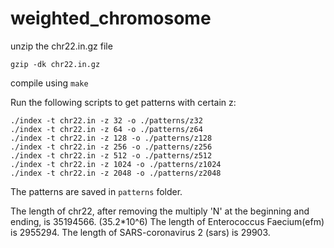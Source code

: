 # weighted_chromosome

unzip the chr22.in.gz file
```console
gzip -dk chr22.in.gz
```

compile using `make`

Run the following scripts to get patterns with certain z:
```console
./index -t chr22.in -z 32 -o ./patterns/z32
./index -t chr22.in -z 64 -o ./patterns/z64
./index -t chr22.in -z 128 -o ./patterns/z128
./index -t chr22.in -z 256 -o ./patterns/z256
./index -t chr22.in -z 512 -o ./patterns/z512
./index -t chr22.in -z 1024 -o ./patterns/z1024
./index -t chr22.in -z 2048 -o ./patterns/z2048
```
The patterns are saved in `patterns` folder.

The length of chr22, after removing the multiply 'N' at the beginning and ending, is 35194566. (35.2*10^6)
The length of Enterococcus Faecium(efm) is 2955294.
The length of SARS-coronavirus 2 (sars) is 29903.


